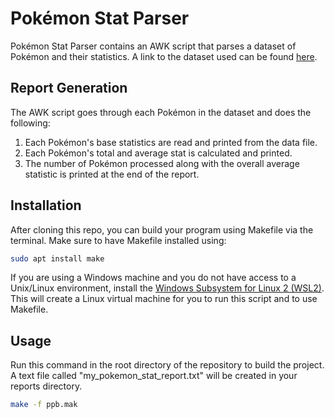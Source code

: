 # Pokémon Stat Parser

Pokémon Stat Parser contains an AWK script that parses a dataset of Pokémon and their statistics. A link to the dataset used can be found [here](https://www.kaggle.com/hamdallak/the-world-of-pokemons
). 

## Report Generation
The AWK script goes through each Pokémon in the dataset and does the following:

1. Each Pokémon's base statistics are read and printed from the data file.
2. Each Pokémon's total and average stat is calculated and printed. 
3. The number of Pokémon processed along with the overall average statistic is printed at the end of the report.

## Installation

After cloning this repo, you can build your program using Makefile via the terminal. Make sure to have Makefile installed using:

```bash
sudo apt install make
```
If you are using a Windows machine and you do not have access to a Unix/Linux environment, install the [Windows Subsystem for Linux 2 (WSL2)](https://docs.microsoft.com/en-us/windows/wsl/install). This will create a Linux virtual machine for you to run this script and to use Makefile.

## Usage

Run this command in the root directory of the repository to build the project. A text file called "my_pokemon_stat_report.txt" will be created in your reports directory. 

```bash
make -f ppb.mak
```
